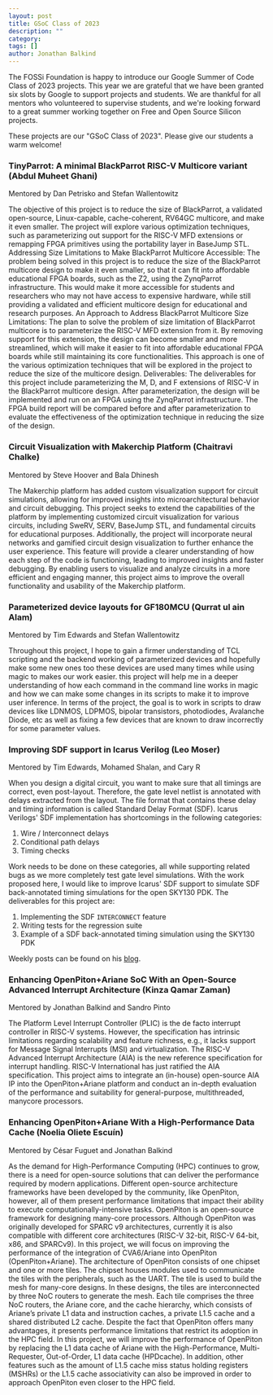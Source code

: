 ```yaml
---
layout: post
title: GSoC Class of 2023
description: ""
category:
tags: []
author: Jonathan Balkind
---
```


The FOSSi Foundation is happy to introduce our Google Summer of Code Class of 2023 projects.
This year we are grateful that we have been granted six slots by Google to support projects and students.
We are thankful for all mentors who volunteered to supervise students, and we're looking forward to a great summer working together on Free and Open Source Silicon projects.

These projects are our "GSoC Class of 2023".
Please give our students a warm welcome!

### TinyParrot: A minimal BlackParrot RISC-V Multicore variant (Abdul Muheet Ghani)

Mentored by Dan Petrisko and Stefan Wallentowitz

The objective of this project is to reduce the size of BlackParrot, a validated open-source, Linux-capable, cache-coherent, RV64GC multicore, and make it even smaller. The project will explore various optimization techniques, such as parameterizing out support for the RISC-V MFD extensions or remapping FPGA primitives using the portability layer in BaseJump STL. Addressing Size Limitations to Make BlackParrot Multicore Accessible: The problem being solved in this project is to reduce the size of the BlackParrot multicore design to make it even smaller, so that it can fit into affordable educational FPGA boards, such as the Z2, using the ZynqParrot infrastructure. This would make it more accessible for students and researchers who may not have access to expensive hardware, while still providing a validated and efficient multicore design for educational and research purposes. An Approach to Address BlackParrot Multicore Size Limitations: The plan to solve the problem of size limitation of BlackParrot multicore is to parameterize the RISC-V MFD extension from it. By removing support for this extension, the design can become smaller and more streamlined, which will make it easier to fit into affordable educational FPGA boards while still maintaining its core functionalities. This approach is one of the various optimization techniques that will be explored in the project to reduce the size of the multicore design. Deliverables: The deliverables for this project include parameterizing the M, D, and F extensions of RISC-V in the BlackParrot multicore design. After parameterization, the design will be implemented and run on an FPGA using the ZynqParrot infrastructure. The FPGA build report will be compared before and after parameterization to evaluate the effectiveness of the optimization technique in reducing the size of the design.

### Circuit Visualization with Makerchip Platform (Chaitravi Chalke)

Mentored by Steve Hoover and Bala Dhinesh

The Makerchip platform has added custom visualization support for circuit simulations, allowing for improved insights into microarchitectural behavior and circuit debugging. This project seeks to extend the capabilities of the platform by implementing customized circuit visualization for various circuits, including SweRV, SERV, BaseJump STL, and fundamental circuits for educational purposes. Additionally, the project will incorporate neural networks and gamified circuit design visualization to further enhance the user experience. This feature will provide a clearer understanding of how each step of the code is functioning, leading to improved insights and faster debugging. By enabling users to visualize and analyze circuits in a more efficient and engaging manner, this project aims to improve the overall functionality and usability of the Makerchip platform.

### Parameterized device layouts for GF180MCU (Qurrat ul ain Alam)

Mentored by Tim Edwards and Stefan Wallentowitz

Throughout this project, I hope to gain a firmer understanding of TCL scripting and the backend working of parameterized devices and hopefully make some new ones too these devices are used many times while using magic to makes our work easier. this project will help me in a deeper understanding of how each command in the command line works in magic and how we can make some changes in its scripts to make it to improve user inference. In terms of the project, the goal is to work in scripts to draw devices like LDNMOS, LDPMOS, bipolar transistors, photodiodes, Avalanche Diode, etc as well as fixing a few devices that are known to draw incorrectly for some parameter values.

### Improving SDF support in Icarus Verilog (Leo Moser)

Mentored by Tim Edwards, Mohamed Shalan, and Cary R

When you design a digital circuit, you want to make sure that all timings are correct, even post-layout. Therefore, the gate level netlist is annotated with delays extracted from the layout. The file format that contains these delay and timing information is called Standard Delay Format (SDF). Icarus Verilogs' SDF implementation has shortcomings in the following categories: 

1. Wire / Interconnect delays
2. Conditional path delays
3. Timing checks

Work needs to be done on these categories, all while supporting related bugs as we more completely test gate level simulations. With the work proposed here, I would like to improve Icarus' SDF support to simulate SDF back-annotated timing simulations for the open SKY130 PDK. The deliverables for this project are:

1. Implementing the SDF `INTERCONNECT` feature
2. Writing tests for the regression suite
3. Example of a SDF back-annotated timing simulation using the SKY130 PDK

Weekly posts can be found on his [blog](https://mole99.uber.space/).

### Enhancing OpenPiton+Ariane SoC With an Open-Source Advanced Interrupt Architecture (Kinza Qamar Zaman)

Mentored by Jonathan Balkind and Sandro Pinto

The Platform Level Interrupt Controller (PLIC) is the de facto interrupt controller in RISC-V systems. However, the specification has intrinsic limitations regarding scalability and feature richness, e.g., it lacks support for Message Signal Interrupts (MSI) and virtualization. The RISC-V Advanced Interrupt Architecture (AIA) is the new reference specification for interrupt handling. RISC-V International has just ratified the AIA specification. This project aims to integrate an (in-house) open-source AIA IP into the OpenPiton+Ariane platform and conduct an in-depth evaluation of the performance and suitability for general-purpose, multithreaded, manycore processors.

### Enhancing OpenPiton+Ariane With a High-Performance Data Cache (Noelia Oliete Escuín)

Mentored by César Fuguet and Jonathan Balkind

As the demand for High-Performance Computing (HPC) continues to grow, there is a need for open-source solutions that can deliver the performance required by modern applications. Different open-source architecture frameworks have been developed by the community, like OpenPiton, however, all of them present performance limitations that impact their ability to execute computationally-intensive tasks. OpenPiton is an open-source framework for designing many-core processors. Although OpenPiton was originally developed for SPARC v9 architectures, currently it is also compatible with different core architectures (RISC-V 32-bit, RISC-V 64-bit, x86, and SPARCv9). In this project, we will focus on improving the performance of the integration of CVA6/Ariane into OpenPiton (OpenPiton+Ariane). The architecture of OpenPiton consists of one chipset and one or more tiles. The chipset houses modules used to communicate the tiles with the peripherals, such as the UART. The tile is used to build the mesh for many-core designs. In these designs, the tiles are interconnected by three NoC routers to generate the mesh. Each tile comprises the three NoC routers, the Ariane core, and the cache hierarchy, which consists of Ariane’s private L1 data and instruction caches, a private L1.5 cache and a shared distributed L2 cache. Despite the fact that OpenPiton offers many advantages, it presents performance limitations that restrict its adoption in the HPC field. In this project, we will improve the performance of OpenPiton by replacing the L1 data cache of Ariane with the High-Performance, Multi-Requester, Out-of-Order, L1 data cache (HPDcache). In addition, other features such as the amount of L1.5 cache miss status holding registers (MSHRs) or the L1.5 cache associativity can also be improved in order to approach OpenPiton even closer to the HPC field.


